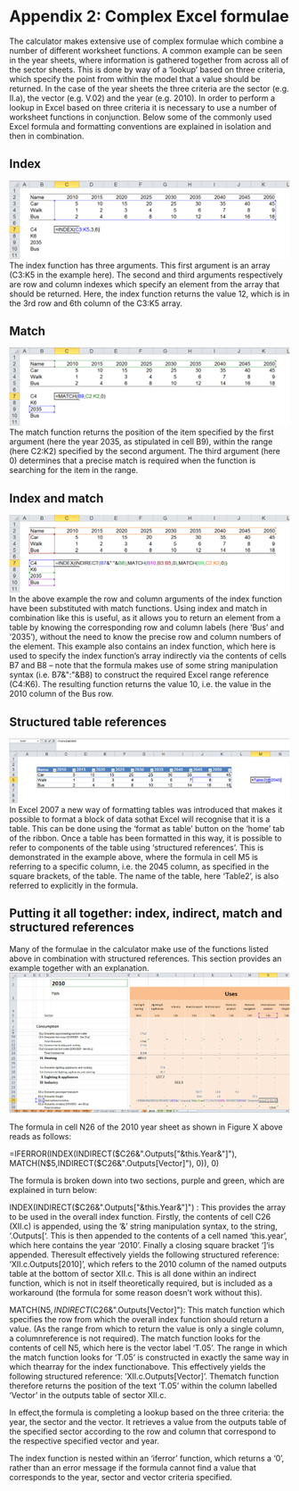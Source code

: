 # Appendix 2: Complex Excel formulae

The calculator makes extensive use of complex formulae which combine a number of different worksheet functions. A common example can be seen in the year sheets, where information is gathered together from across all of the sector sheets. This is done by way of a ‘lookup’ based on three criteria, which specify the point from within the model that a value should be returned. In the case of the year sheets the three criteria are the sector (e.g. II.a), the vector (e.g. V.02) and the year (e.g. 2010). In order to perform a lookup in Excel based on three criteria it is necessary to use a number of worksheet functions in conjunction.
Below some of the commonly used Excel formula and formatting conventions are explained in isolation and then in combination.

## Index
![](figures/ExcelPic01.png)
The index function has three arguments. This first argument is an array (C3:K5 in the example here). The second and third arguments respectively are row and column indexes which specify an element from the array that should be returned. Here, the index function returns the value 12, which is in the 3rd row and 6th column of the C3:K5 array.

## Match
![](figures/ExcelPic02.png)
The match function returns the position of the item specified by the first argument (here the year 2035, as stipulated in cell B9), within the range (here C2:K2) specified by the second argument. The third argument (here 0) determines that a precise match is required when the function is searching for the item in the range.

## Index and match
![](figures/ExcelPic03.png)
In the above example the row and column arguments of the index function have been substituted with match functions. Using index and match in combination like this is useful, as it allows you to return an element from a table by knowing the corresponding row and column labels (here ‘Bus’ and ‘2035’), without the need to know the precise row and column numbers of the element. This example also contains an index function, which here is used to specify the index function’s array indirectly via the contents of cells B7 and B8 – note that the formula makes use of some string manipulation syntax (i.e. B7&":"&B8) to construct the required Excel range reference (C4:K6). The resulting function returns the value 10, i.e. the value in the 2010 column of the Bus row.

## Structured table references
![](figures/ExcelPic04.png)
In Excel 2007 a new way of formatting tables was introduced that makes it possible to format a block of data sothat Excel will recognise that it is a table. This can be done using the ‘format as table’ button on the ‘home’ tab of the ribbon. Once a table has been formatted in this way, it is possible to refer to components of the table using ‘structured references’. This is demonstrated in the example above, where the formula in cell M5 is referring to a specific column, i.e. the 2045 column, as specified in the square brackets, of the table. The name of the table, here ‘Table2’, is also referred to explicitly in the formula.

## Putting it all together: index, indirect, match and structured references

Many of the formulae in the calculator make use of the functions listed above in combination with structured references. This section provides an example together with an explanation.
![](figures/ExcelPic05.png)

The formula in cell N26 of the 2010 year sheet as shown in Figure X above reads as follows:

=IFERROR(INDEX(INDIRECT($C26&".Outputs["&this.Year&"]"), MATCH(N$5,INDIRECT($C26&".Outputs[Vector]"), 0)), 0)

The formula is broken down into two sections, purple and green, which are explained in turn below:

INDEX(INDIRECT($C26&".Outputs["&this.Year&"]") : This provides the array to be used in the overall index function. Firstly, the contents of cell C26 (XII.c) is appended, using the ‘&’ string manipulation syntax, to the string, ‘.Outputs[‘. This is then appended to the contents of a cell named ‘this.year’, which here contains the year ‘2010’. Finally a closing square bracket ‘]‘is appended. Theresult effectively yields the following structured reference: ‘XII.c.Outputs[2010]’, which refers to the 2010 column of the named outputs table at the bottom of sector XII.c. This is all done within an indirect function, which is not in itself theoretically required, but is included as a workaround (the formula for some reason doesn’t work without this).

MATCH(N$5,INDIRECT($C26&".Outputs[Vector]"): This match function which specifies the row from which the overall index function should return a value. (As the range from which to return the value is only a single column, a columnreference is not required). The match function looks for the contents of cell N5, which here is the vector label ‘T.05’. The range in which the match function looks for ‘T.05’ is constructed in exactly the same way in which thearray for the index functionabove. This effectively yields the following structured reference: ‘XII.c.Outputs[Vector]’. Thematch function therefore returns the position of the text ‘T.05’ within the column labelled ‘Vector’ in the outputs table of sector XII.c.

In effect,the formula is completing a lookup based on the three criteria: the year, the sector and the vector. It retrieves a value from the outputs table of the specified sector according to the row and column that correspond to the respective specified vector and year.

The index function is nested within an ‘iferror’ function, which returns a ‘0’, rather than an error message if the formula cannot find a value that corresponds to the year, sector and vector criteria specified.



